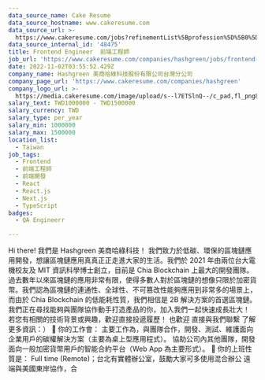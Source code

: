 ```yaml
---
data_source_name: Cake Resume
data_source_hostname: www.cakeresume.com
data_source_url: >-
  https://www.cakeresume.com/jobs?refinementList%5Bprofession%5D%5B0%5D=engineering_qa-engineer&refinementList%5Bsalary_currency%5D=TWD&range%5Bsalary_range%5D%5Bmin%5D=800096
data_source_internal_id: '48475'
title: Frontend Engineer  前端工程師
job_url: 'https://www.cakeresume.com/companies/hashgreen/jobs/frontend-engineer-e6e117'
date: 2022-11-02T03:55:52.429Z
company_name: Hashgreen 美商哈綠科技股份有限公司台灣分公司
company_page_url: 'https://www.cakeresume.com/companies/hashgreen'
company_logo_url: >-
  https://media.cakeresume.com/image/upload/s--l7ETSlnQ--/c_pad,fl_png8,h_200,w_200/v1667371703/m0gjza4gzoxzw5o01zjr.png
salary_text: TWD1000000 - TWD1500000
salary_currency: TWD
salary_type: per_year
salary_min: 1000000
salary_max: 1500000
location_list:
  - Taiwan
job_tags:
  - Frontend
  - 前端工程師
  - 前端開發
  - React
  - React.js
  - Next.js
  - TypeScript
badges:
  - QA Engineerr

---
```


Hi there! 我們是 Hashgreen 美商哈綠科技！ 我們致力於低碳、環保的區塊鏈應用開發，想讓區塊鏈應用真真正正走進大家的生活。我們於 2021 年由兩位台大電機校友及 MIT 資訊科學博士創立，目前是 Chia Blockchain 上最大的開發團隊。 過去數年以來區塊鏈的應用非常有限，使得多數人對於區塊鏈的想像只限於加密貨幣。我們認為區塊鏈的連通性、全球性、不可篡改性能夠應用到非常多的場景上，而由於 Chia Blockchain 的低能耗性質，我們相信是 2B 解決方案的首選區塊鏈。 我們正在尋找能夠與團隊協作動手打造產品的你，加入我們一起快速成長壯大！ 若您有相關的技術背景或興趣，歡迎直接投遞履歷！ 也歡迎 直接與我們聯繫 了解更多資訊：） 🌱 你的工作會： 主要工作為，與團隊合作，開發、測試、維護面向企業用戶的碳權解決方案（主要為桌上型應用程式）。 協助公司內其他團隊，開發面向一般加密貨幣用戶的智能合約平台（Web App 為主要形式）。 🌱 你的上班性質是： Full time (Remote)；台北有實體辦公室，鼓勵大家可多使用混合辦公 遠端與美國東岸協作，合